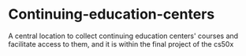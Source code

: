 # Continuing-education-centers
A central location to collect continuing education centers' courses and facilitate access to them, and it is within the final project of the cs50x
